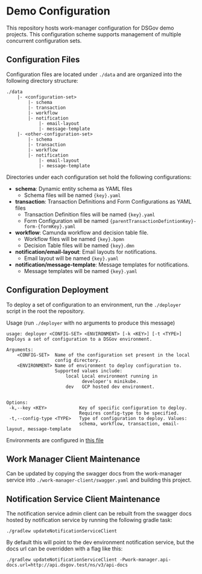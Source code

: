 # Demo Configuration

This repository hosts work-manager configuration for DSGov demo projects. This
configuration scheme supports management of multiple concurrent configuration
sets.

## Configuration Files

Configuration files are located under `./data` and are organized into the following directory structure:

```
./data
    |- <configuration-set>
        |- schema
        |- transaction
        |- workflow
        |- notification
            |- email-layout
            |- message-template
    |- <other-configuration-set>
        |- schema
        |- transaction
        |- workflow
        |- notification
            |- email-layout
            |- message-template
```

Directories under each configuration set hold the following configurations:
 - **schema**: Dynamic entity schema as YAML files
   - Schema files will be named `{key}.yaml`
 - **transaction**: Transaction Definitions and Form Configurations as YAML files
   - Transaction Definition files will be named `{key}.yaml`
   - Form Configuration will be named `{parentTransactionDefintionKey}-form-{formKey}.yaml`
 - **workflow**: Camunda workflow and decision table file.
   - Workflow files will be named `{key}.bpmn`
   - Decision Table files will be named `{key}.dmn`
 - **notification/email-layout**: Email layouts for notifications. 
   - Email layout will be named `{key}.yaml`
 - **notification/message-template**: Message templates for notifications.
    - Message templates will be named `{key}.yaml`

## Configuration Deployment

To deploy a set of configuration to an environment, run the `./deployer` script in the root the repository.

Usage (run `./deployer` with no arguments to produce this message)

```
usage: deployer <CONFIG-SET> <ENVIRONMENT> [-k <KEY>] [-t <TYPE>]
Deploys a set of configuration to a DSGov environment.

Arguments:
    <CONFIG-SET>  Name of the configuration set present in the local
                  config directory.
    <ENVIRONMENT> Name of environment to deploy configuration to.
                  Supported values include:
                      local Local environment running in
                            developer's minikube.
                      dev   GCP hosted dev environment.


Options:
 -k,--key <KEY>            Key of specific configuration to deploy.
                           Requires config-type to be specified.
 -t,--config-type <TYPE>   Type of configuration to deploy. Values:
                           schema, workflow, transaction, email-layout, message-template
```

Environments are configured in [this file](./configuration-deployer/src/main/resources/deployer-config.yaml)

## Work Manager Client Maintenance

Can be updated by copying the swagger docs from the work-manager service into `./work-manager-client/swagger.yaml` and building this project.

## Notification Service Client Maintenance

The notification service admin client can be rebuilt from the swagger docs hosted by notification service
by running the following gradle task:

```shell
./gradlew updateNotificationServiceClient
```
By default this will point to the dev environment notification service, but the docs url can be
overridden with a flag like this:

```shell
./gradlew updateNotificationServiceClient -Pwork-manager.api-docs.url=http://api.dsgov.test/ns/v3/api-docs
```